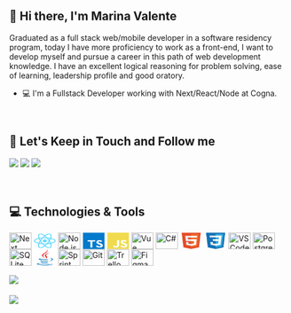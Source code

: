 ## 👋 Hi there, I'm Marina Valente 

Graduated as a full stack web/mobile developer in a software residency program, today I have more proficiency to work as a front-end, I want to develop myself and pursue a career in this path of web development knowledge. I have an excellent logical reasoning for problem solving, ease of learning, leadership profile and good oratory.

- 💻 I'm a Fullstack Developer working with Next/React/Node at Cogna.
<br>

## 🎯 Let's Keep in Touch and Follow me 

  <a href="https://www.linkedin.com/in/marinapsvreis/" target="_blank"><img src="https://img.shields.io/badge/-LinkedIn-%230077B5?style=for-the-badge&logo=linkedin&logoColor=white" target="_blank"></a> 
  <a href="https://discord.com/users/466719058721505320" target="_blank"><img src="https://img.shields.io/badge/Discord-7289DA?style=for-the-badge&logo=discord&logoColor=white" target="_blank"></a> 
  <a href = "mailto:marinapsvreis@gmail.com"><img src="https://img.shields.io/badge/-Gmail-%23333?style=for-the-badge&logo=gmail&logoColor=white" target="_blank"></a>
 <br>
 <br>
 <br>


## 💻 Technologies & Tools

<div style="display: inline_block">  
  <img align="center" height="30" width="40" src="https://cdn.jsdelivr.net/gh/devicons/devicon@latest/icons/nextjs/nextjs-original.svg" title="Next">
  <img align="center" height="30" width="40" src="https://raw.githubusercontent.com/devicons/devicon/master/icons/react/react-original.svg" title="React">
  <img align="center" height="30" width="40" src="https://cdn.jsdelivr.net/gh/devicons/devicon/icons/nodejs/nodejs-original.svg" title="Node.js"/>
  <img align="center" height="30" width="40" src="https://raw.githubusercontent.com/devicons/devicon/master/icons/typescript/typescript-plain.svg" title="Typescript">
  <img align="center" height="30" width="40" src="https://raw.githubusercontent.com/devicons/devicon/master/icons/javascript/javascript-plain.svg" title="Javascript">  
  <img align="center" height="30" width="40" src="https://cdn.jsdelivr.net/gh/devicons/devicon/icons/vuejs/vuejs-original-wordmark.svg" title="Vue"/>
  <img align="center" height="30" width="40" src="https://cdn.jsdelivr.net/gh/devicons/devicon/icons/csharp/csharp-original.svg" title="C#"/>
  <img align="center" height="30" width="40" src="https://raw.githubusercontent.com/devicons/devicon/master/icons/html5/html5-original.svg" title="HTML5">
  <img align="center" height="30" width="40" src="https://raw.githubusercontent.com/devicons/devicon/master/icons/css3/css3-original.svg" title="CSS3">
  <img align="center" height="30" width="40" src="https://cdn.jsdelivr.net/gh/devicons/devicon/icons/vscode/vscode-original.svg" title="VSCode"/>
  <img align="center" height="30" width="40" src="https://cdn.jsdelivr.net/gh/devicons/devicon/icons/postgresql/postgresql-original-wordmark.svg" title="PostgreSQL">
  <img align="center" height="30" width="40" src="https://cdn.jsdelivr.net/gh/devicons/devicon/icons/sqlite/sqlite-original.svg" title="SQLite"/>
  <img align="center" height="30" width="40" src="https://raw.githubusercontent.com/devicons/devicon/master/icons/java/java-original.svg" title="Java">
  <img align="center" height="30" width="40" src="https://cdn.jsdelivr.net/gh/devicons/devicon/icons/spring/spring-original.svg" title="Sprint Boot">
  <img align="center" height="30" width="40" src="https://cdn.jsdelivr.net/gh/devicons/devicon/icons/git/git-original.svg" title="Git">
  <img align="center" height="30" width="40" src="https://cdn.jsdelivr.net/gh/devicons/devicon/icons/trello/trello-plain.svg" title="Trello">
  <img align="center" height="30" width="40" src="https://cdn.jsdelivr.net/gh/devicons/devicon/icons/figma/figma-original.svg" title="Figma"/>
</div>
<br>
<div>
  <img src = "https://github-readme-stats.vercel.app/api/top-langs/?username=marinapsvreis&theme=tokyonight&hide=java"><br><br>
  <img height="150em" src="https://github-readme-stats.vercel.app/api?username=marinapsvreis&show_icons=true&theme=tokyonight&include_all_commits=true&count_private=true"/>  
</div>
</div> 
</div>
  


